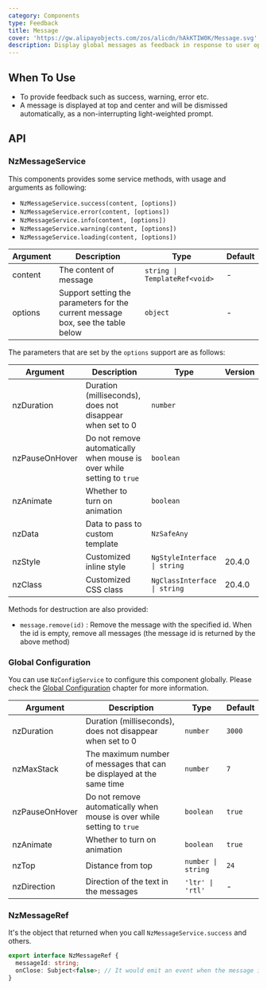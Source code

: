 ```yaml
---
category: Components
type: Feedback
title: Message
cover: 'https://gw.alipayobjects.com/zos/alicdn/hAkKTIW0K/Message.svg'
description: Display global messages as feedback in response to user operations.
---
```


## When To Use

- To provide feedback such as success, warning, error etc.
- A message is displayed at top and center and will be dismissed automatically, as a non-interrupting light-weighted
  prompt.

## API

### NzMessageService

This components provides some service methods, with usage and arguments as following:

- `NzMessageService.success(content, [options])`
- `NzMessageService.error(content, [options])`
- `NzMessageService.info(content, [options])`
- `NzMessageService.warning(content, [options])`
- `NzMessageService.loading(content, [options])`

| Argument | Description                                                                     | Type                          | Default |
| -------- | ------------------------------------------------------------------------------- | ----------------------------- | ------- |
| content  | The content of message                                                          | `string \| TemplateRef<void>` | -       |
| options  | Support setting the parameters for the current message box, see the table below | `object`                      | -       |

The parameters that are set by the `options` support are as follows:

| Argument       | Description                                                            | Type                         | Version |
| -------------- | ---------------------------------------------------------------------- | ---------------------------- | ------- |
| nzDuration     | Duration (milliseconds), does not disappear when set to 0              | `number`                     |         |
| nzPauseOnHover | Do not remove automatically when mouse is over while setting to `true` | `boolean`                    |         |
| nzAnimate      | Whether to turn on animation                                           | `boolean`                    |         |
| nzData         | Data to pass to custom template                                        | `NzSafeAny`                  |         |
| nzStyle        | Customized inline style                                                | `NgStyleInterface \| string` | 20.4.0  |
| nzClass        | Customized CSS class                                                   | `NgClassInterface \| string` | 20.4.0  |

Methods for destruction are also provided:

- `message.remove(id)` : Remove the message with the specified id. When the id is empty, remove all messages (the
  message id is returned by the above method)

### Global Configuration

You can use `NzConfigService` to configure this component globally. Please check
the [Global Configuration](/docs/global-config/en) chapter for more information.

| Argument       | Description                                                            | Type               | Default |
| -------------- | ---------------------------------------------------------------------- | ------------------ | ------- |
| nzDuration     | Duration (milliseconds), does not disappear when set to 0              | `number`           | `3000`  |
| nzMaxStack     | The maximum number of messages that can be displayed at the same time  | `number`           | `7`     |
| nzPauseOnHover | Do not remove automatically when mouse is over while setting to `true` | `boolean`          | `true`  |
| nzAnimate      | Whether to turn on animation                                           | `boolean`          | `true`  |
| nzTop          | Distance from top                                                      | `number \| string` | `24`    |
| nzDirection    | Direction of the text in the messages                                  | `'ltr' \| 'rtl'`   | -       |

### NzMessageRef

It's the object that returned when you call `NzMessageService.success` and others.

```ts
export interface NzMessageRef {
  messageId: string;
  onClose: Subject<false>; // It would emit an event when the message is closed
}
```
